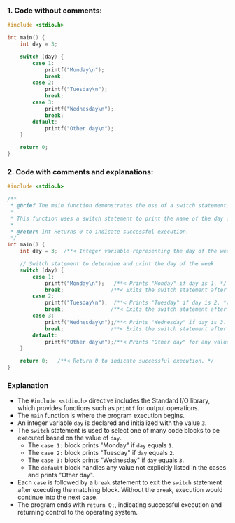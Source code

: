 ### **1. Code without comments:**
```c
#include <stdio.h>

int main() {
    int day = 3;

    switch (day) {
        case 1:
            printf("Monday\n");
            break;
        case 2:
            printf("Tuesday\n");
            break;
        case 3:
            printf("Wednesday\n");
            break;
        default:
            printf("Other day\n");
    }

    return 0;
}
```

### **2. Code with comments and explanations:**
```c
#include <stdio.h>

/**
 * @brief The main function demonstrates the use of a switch statement.
 * 
 * This function uses a switch statement to print the name of the day corresponding to the integer value of 'day'.
 * 
 * @return int Returns 0 to indicate successful execution.
 */
int main() {
    int day = 3;  /**< Integer variable representing the day of the week. */

    // Switch statement to determine and print the day of the week
    switch (day) {
        case 1:
            printf("Monday\n");   /**< Prints "Monday" if day is 1. */
            break;               /**< Exits the switch statement after the case is executed. */
        case 2:
            printf("Tuesday\n");  /**< Prints "Tuesday" if day is 2. */
            break;               /**< Exits the switch statement after the case is executed. */
        case 3:
            printf("Wednesday\n");/**< Prints "Wednesday" if day is 3. */
            break;               /**< Exits the switch statement after the case is executed. */
        default:
            printf("Other day\n");/**< Prints "Other day" for any value not explicitly handled by the cases. */
    }

    return 0;   /**< Return 0 to indicate successful execution. */
}
```

### Explanation

- The `#include <stdio.h>` directive includes the Standard I/O library, which provides functions such as `printf` for output operations.
- The `main` function is where the program execution begins.
- An integer variable `day` is declared and initialized with the value `3`.
- The `switch` statement is used to select one of many code blocks to be executed based on the value of `day`.
  - The `case 1:` block prints "Monday" if `day` equals `1`.
  - The `case 2:` block prints "Tuesday" if `day` equals `2`.
  - The `case 3:` block prints "Wednesday" if `day` equals `3`.
  - The `default` block handles any value not explicitly listed in the cases and prints "Other day".
- Each `case` is followed by a `break` statement to exit the `switch` statement after executing the matching block. Without the `break`, execution would continue into the next case.
- The program ends with `return 0;`, indicating successful execution and returning control to the operating system.
